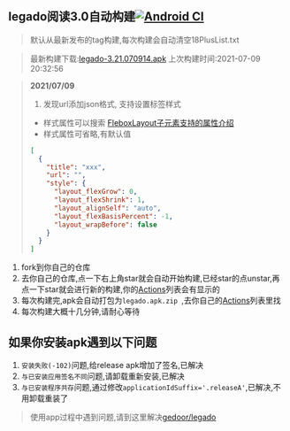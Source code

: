 ## legado阅读3.0自动构建[![Android CI](https://github.com/10bits/gedoor-Build/workflows/Android%20CI/badge.svg)](https://github.com/10bits/gedoor-Build/actions)

> 默认从最新发布的tag构建,每次构建会自动清空18PlusList.txt

> 最新构建下载:[legado-3.21.070914.apk](https://github.com/rainard/gedoor-Build/releases/download/legado-3.21.070914/legado-3.21.070914.apk) 上次构建时间:2021-07-09 20:32:56
<!--start-->
> **2021/07/09**
> 1. 发现url添加json格式, 支持设置标签样式
> * 样式属性可以搜索 [FleboxLayout子元素支持的属性介绍](https://www.jianshu.com/p/3c471953e36d)
> * 样式属性可省略,有默认值
> ```json
> [
>   {
>     "title": "xxx",
>     "url": "",
>     "style": {
>       "layout_flexGrow": 0,
>       "layout_flexShrink": 1,
>       "layout_alignSelf": "auto",
>       "layout_flexBasisPercent": -1,
>       "layout_wrapBefore": false
>     }
>   }
> ]
> ```
<!--end-->
  
1. fork到你自己的仓库
2. 去你自己的仓库,点一下右上角star就会自动开始构建,已经star的点unstar,再点一下star就会进行新的构建,你的[Actions](https://github.com/10bits/gedoor-Build/actions)列表会有显示的
3. 每次构建完,apk会自动打包为`legado.apk.zip
`,去你自己的[Actions](https://github.com/10bits/gedoor-Build/actions)列表里找
4. 每次构建大概十几分钟,请耐心等待

## 如果你安装apk遇到以下问题

1. `安装失败(-102)`问题,给release apk增加了签名,已解决
2. `与已安装应用签名不同`问题,请卸载重新安装,已解决
3. `与已安装程序共存`问题,通过修改`applicationIdSuffix='.releaseA'`,已解决,不用卸载重装了
> 使用app过程中遇到问题,请到这里解决[gedoor/legado](https://github.com/gedoor/legado/issues)

